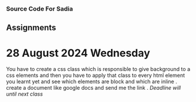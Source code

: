 ### Source Code For Sadia
## Assignments
# 28 August 2024 Wednesday
You have to create a css class which is responsible to give background to a css elements and then you have to apply that class to every html element you learnt yet and see which elements are block and which are inline . create a document like google docs and send me the link . *Deadline will until next class*